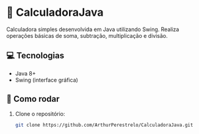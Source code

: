 # 🧮 CalculadoraJava

Calculadora simples desenvolvida em Java utilizando Swing. Realiza operações básicas de soma, subtração, multiplicação e divisão.

## 💻 Tecnologias
- Java 8+
- Swing (interface gráfica)

## 🚀 Como rodar
1. Clone o repositório:
   ```bash
   git clone https://github.com/ArthurPerestrelo/CalculadoraJava.git
